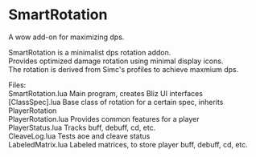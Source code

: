 # SmartRotation
A wow add-on for maximizing dps. 

SmartRotation is a minimalist dps rotation addon. \
Provides optimized damage rotation using minimal display icons. \
The rotation is derived from Simc's profiles to achieve maxmium dps. 

Files: \
SmartRotation.lua 		Main program, creates Bliz UI interfaces \
[ClassSpec].lua			Base class of rotation for a certain spec, inherits PlayerRotation \
PlayerRotation.lua		Provides common features for a player \
PlayerStatus.lua		Tracks buff, debuff, cd, etc. \
CleaveLog.lua			Tests aoe and cleave status \
LabeledMatrix.lua		Labeled matrices, to store player buff, debuff, cd, etc. 
